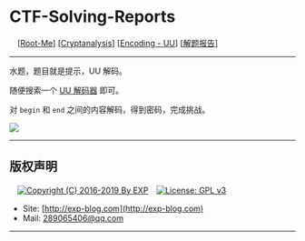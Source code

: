 # CTF-Solving-Reports
　[[Root-Me](https://www.root-me.org/)] [[Cryptanalysis](https://www.root-me.org/en/Challenges/Cryptanalysis/)] [[Encoding - UU](https://www.root-me.org/en/Challenges/Cryptanalysis/Encoding-UU)] [[解题报告](http://exp-blog.com/2019/01/13/pid-2874/)]

------

水题，题目就是提示，UU 解码。

随便搜索一个 [UU 解码器](http://ctf.ssleye.com/uu.html) 即可。

对 `begin` 和 `end` 之间的内容解码，得到密码，完成挑战。

![](https://github.com/lyy289065406/CTF-Solving-Reports/blob/master/rootme/Cryptanalysis/%5B02%5D%20%5B5P%5D%20Encoding%20-%20UU/imgs/01.png)

------

## 版权声明

　[![Copyright (C) 2016-2019 By EXP](https://img.shields.io/badge/Copyright%20(C)-2006~2019%20By%20EXP-blue.svg)](http://exp-blog.com)　[![License: GPL v3](https://img.shields.io/badge/License-GPL%20v3-blue.svg)](https://www.gnu.org/licenses/gpl-3.0)
  

- Site: [http://exp-blog.com](http://exp-blog.com) 
- Mail: <a href="mailto:289065406@qq.com?subject=[EXP's Github]%20Your%20Question%20（请写下您的疑问）&amp;body=What%20can%20I%20help%20you?%20（需要我提供什么帮助吗？）">289065406@qq.com</a>


------
